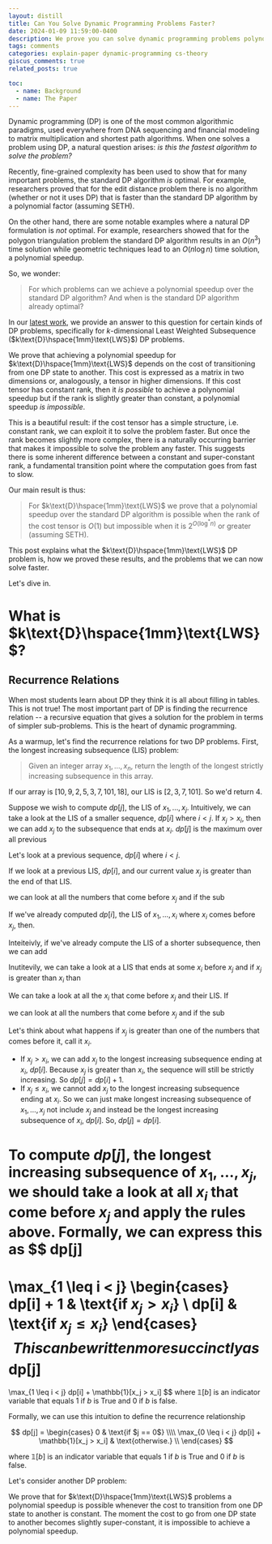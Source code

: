 ```yaml
---
layout: distill
title: Can You Solve Dynamic Programming Problems Faster?
date: 2024-01-09 11:59:00-0400
description: We prove you can solve dynamic programming problems polynomially faster if you have a simple function for the cost of transitioning from one DP state to another.
tags: comments
categories: explain-paper dynamic-programming cs-theory
giscus_comments: true
related_posts: true

toc:
  - name: Background
  - name: The Paper
---
```


Dynamic programming (DP) is one of the most common algorithmic paradigms, used everywhere from DNA sequencing and financial modeling to matrix multiplication and shortest path algorithms. When one solves a problem using DP, a natural question arises: *is this the fastest algorithm to solve the problem?*

Recently, fine-grained complexity has been used to show that for many important problems, the standard DP algorithm *is* optimal. For example, researchers proved that for the edit distance problem there is no algorithm (whether or not it uses DP) that is faster than the standard DP algorithm by a polynomial factor (assuming $\text{SETH}$).

On the other hand, there are some notable examples where a natural DP formulation is *not* optimal. For example, researchers showed that for the polygon triangulation problem the standard DP algorithm results in an $O(n^3)$ time solution while geometric techniques lead to an $O(n \log n)$ time solution, a polynomial speedup.

So, we wonder:
> For which problems can we achieve a polynomial speedup over the standard DP algorithm? And when is the standard DP algorithm already optimal?

In our [latest work](https://arxiv.org/abs/2309.04683), we provide an answer to this question for certain kinds of DP problems, specifically for $k$-dimensional Least Weighted Subsequence ($k\text{D}\hspace{1mm}\text{LWS}$) DP problems.

We prove that achieving a polynomial speedup for $k\text{D}\hspace{1mm}\text{LWS}$ depends on the cost of transitioning from one DP state to another. This cost is expressed as a matrix in two dimensions or, analogously, a tensor in higher dimensions. If this cost tensor has constant rank, then it *is possible* to achieve a polynomial speedup but if the rank is slightly greater than constant, a polynomial speedup *is impossible*.

This is a beautiful result: if the cost tensor has a simple structure, i.e. constant rank, we can exploit it to solve the problem faster. But once the rank becomes slightly more complex, there is a naturally occurring barrier that makes it impossible to solve the problem any faster. This suggests there is some inherent difference between a constant and super-constant rank, a fundamental transition point where the computation goes from fast to slow.

Our main result is thus:
> For $k\text{D}\hspace{1mm}\text{LWS}$ we prove that a polynomial speedup over the standard DP algorithm is possible when the rank of the cost tensor is $O(1)$ but impossible when it is $2^{O(\log^* n)}$ or greater (assuming $\text{SETH}$).

This post explains what the $k\text{D}\hspace{1mm}\text{LWS}$ DP problem is, how we proved these results, and the problems that we can now solve faster.

Let's dive in.

# What is $k\text{D}\hspace{1mm}\text{LWS}$?

## Recurrence Relations

When most students learn about DP they think it is all about filling in tables. This is not true! The most important part of DP is finding the recurrence relation -- a recursive equation that gives a solution for the problem in terms of simpler sub-problems. This is the heart of dynamic programming.

As a warmup, let's find the recurrence relations for two DP problems. First, the longest increasing subsequence ($\text{LIS}$) problem:

> Given an integer array $x_1, \dots, x_n$,
> return the length of the longest strictly increasing subsequence in this array.

If our array is $[10,9,2,5,3,7,101,18]$, our $\text{LIS}$ is $[2,3,7,101]$. So we'd return $4$.

Suppose we wish to compute $dp[j]$, the $\text{LIS}$ of $x_1, \dots, x_j$. Intuitively, we can take a look at the LIS of a smaller sequence, $dp[i]$ where $i < j$. If $x_j > x_i$, then we can add $x_j$ to the subsequence that ends at $x_i$.
$dp[j]$ is the maximum over all previous

Let's look at a previous sequence, $dp[i]$ where $i < j$.

If we look at a previous LIS, $dp[i]$, and our current value $x_j$ is greater than the end of that LIS.





we can look at all the numbers that come before $x_j$ and if the sub


If we've already computed $dp[i]$, the LIS of $x_1, \dots, x_i$ where $x_i$ comes before $x_j$, then.

Inteiteivly, if we've already compute the LIS of a shorter subsequence, then we can add

Inutitevily, we can take a look at a LIS that ends at some $x_i$ before $x_j$ and if  $x_j$ is greater than $x_i$ than

We can take a look at all the $x_i$ that come before $x_j$ and their $\text{LIS}$. If


we can look at all the numbers that come before $x_j$ and if the sub

Let's think about what happens if $x_j$ is greater than one of the numbers that comes before it, call it $x_i$.

* If $x_j > x_i$, we can add $x_j$ to the longest increasing subsequence ending at $x_i$, $dp[i]$. Because $x_j$ is greater than $x_i$, the sequence will still be strictly increasing. So $dp[j] = dp[i] + 1$.
* If $x_j \leq x_i$, we cannot add $x_j$ to the longest increasing subsequence ending at $x_i$. So we can just make longest increasing subsequence of $x_1, \dots, x_j$ not include $x_j$ and instead be the longest increasing subsequence of $x_i$, $dp[i]$. So, $dp[j] = dp[i]$.

To compute $dp[j]$, the longest increasing subsequence of $x_1, \dots, x_j$, we should take a look at all $x_i$ that come before $x_j$ and apply the rules above. Formally, we can express this as
$$
  dp[j]
  =
  \max_{1 \leq i < j}
  \begin{cases}
    dp[i] + 1 & \text{if $x_j > x_i$}
    \\
    dp[i] & \text{if $x_j \leq x_i$}
  \end{cases}
$$
This can be written more succinctly as
$$
  dp[j]
  =
  \max_{1 \leq i < j}
  dp[i] + \mathbb{1}[x_j > x_i]
$$
where $\mathbb{1}[b]$ is an indicator variable that equals $1$ if $b$ is True and 0 if $b$ is false.


Formally, we can use this intuition to define the recurrence relationship

$$
dp[j]
    =
    \begin{cases}
        0 & \text{if $j == 0$} \\\\
        \max_{0 \leq i < j} dp[i] + \mathbb{1}[x_j > x_i] & \text{otherwise.} \\
    \end{cases}
$$

where $\mathbb{1}[b]$ is an indicator variable that equals $1$ if $b$ is True and 0 if $b$ is false.

Let's consider another DP problem:


We prove that for $k\text{D}\hspace{1mm}\text{LWS}$ problems a polynomial speedup is possible whenever the cost to transition from one DP state to another is constant. The moment the cost to go from one DP state to another becomes slightly super-constant, it is impossible to achieve a polynomial speedup.
